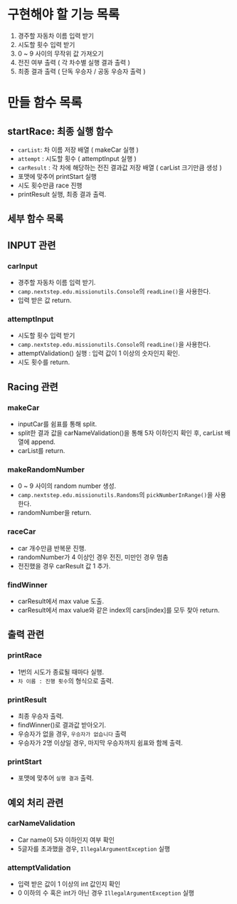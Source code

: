 # 구현해야 할 기능 목록

1. 경주할 자동차 이름 입력 받기
2. 시도할 횟수 입력 받기
3. 0 ~ 9 사이의 무작위 값 가져오기
4. 전진 여부 출력 ( 각 차수별 실행 결과 출력 )
5. 최종 결과 출력 ( 단독 우승자 / 공동 우승자 출력 )

# 만들 함수 목록

## startRace: 최종 실행 함수
- `carList`: 차 이름 저장 배열 ( makeCar 실행 )
- `attempt` : 시도할 횟수 ( attemptInput 실행 )
- `carResult` : 각 차에 해당하는 전진 결과값 저장 배열 ( carList 크기만큼 생성 )
- 포맷에 맞추어 printStart 실행
- 시도 횟수만큼 race 진행
- printResult 실행, 최종 결과 출력.

## 세부 함수 목록
## INPUT 관련

### carInput
- 경주할 자동차 이름 입력 받기.
- `camp.nextstep.edu.missionutils.Console`의 `readLine()`을 사용한다.
- 입력 받은 값 return.

### attemptInput
- 시도할 횟수 입력 받기
- `camp.nextstep.edu.missionutils.Console`의 `readLine()`을 사용한다.
- attemptValidation() 실행 : 입력 값이 1 이상의 숫자인지 확인.
- 시도 횟수를 return.

## Racing 관련

### makeCar
- inputCar를 쉼표를 통해 split.
- split한 결과 값을 carNameValidation()을 통해 5자 이하인지 확인 후, carList 배열에 append.
- carList를 return.

### makeRandomNumber
- 0 ~ 9 사이의 random number 생성.
- `camp.nextstep.edu.missionutils.Randoms`의 `pickNumberInRange()`을 사용한다.
- randomNumber을 return.

### raceCar
- car 개수만큼 반복문 진행.
- randomNumber가 4 이상인 경우 전진, 미만인 경우 멈춤
- 전진했을 경우 carResult 값 1 추가.

### findWinner
- carResult에서 max value 도출.
- carResult에서 max value와 같은 index의 cars[index]를 모두 찾아 return.

## 출력 관련

### printRace
- 1번의 시도가 종료될 때마다 실행. 
- `차 이름 : 진행 횟수`의 형식으로 출력.

### printResult
- 최종 우승자 출력.
- findWinner()로 결과값 받아오기.
- 우승자가 없을 경우, `우승자가 없습니다` 출력
- 우승자가 2명 이상일 경우, 마지막 우승자까지 쉼표와 함께 출력.

### printStart
- 포맷에 맞추어 `실행 결과` 출력.

## 예외 처리 관련

### carNameValidation
- Car name이 5자 이하인지 여부 확인
- 5글자를 초과했을 경우, `IllegalArgumentException` 실행

### attemptValidation
- 입력 받은 값이 1 이상의 int 값인지 확인
- 0 이하의 수 혹은 int가 아닌 경우 `IllegalArgumentException` 실행